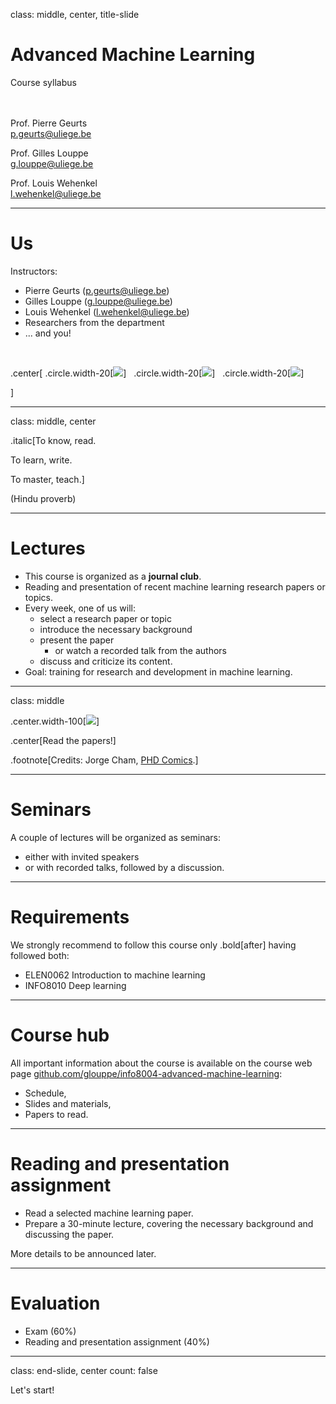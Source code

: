 class: middle, center, title-slide

# Advanced Machine Learning

Course syllabus

<br><br>
Prof. Pierre Geurts<br>
[p.geurts@uliege.be](p.geurts@uliege.be)<br>

Prof. Gilles Louppe<br>
[g.louppe@uliege.be](g.louppe@uliege.be)<br>

Prof. Louis Wehenkel<br>
[l.wehenkel@uliege.be](l.wehenkel@uliege.be)

---

# Us

Instructors:
- Pierre Geurts ([p.geurts@uliege.be](p.geurts@uliege.be))
- Gilles Louppe ([g.louppe@uliege.be](mailto:g.louppe@uliege.be))
- Louis Wehenkel ([l.wehenkel@uliege.be](l.wehenkel@uliege.be))
- Researchers from the department
- ... and you!

<br>

.center[
.circle.width-20[![](figures/outline/pierre.jpg)] &nbsp;
.circle.width-20[![](figures/outline/gilles.jpg)] &nbsp;
.circle.width-20[![](figures/outline/louis.jpg)] 

]

---

class: middle, center

.italic[To know, read.

To learn, write.

To master, teach.]

(Hindu proverb)

---

# Lectures

- This course is organized as a **journal club**.
- Reading and presentation of recent machine learning research papers or topics.
- Every week, one of us will:
    - select a research paper or topic
    - introduce the necessary background
    - present the paper
      - or watch a recorded talk from the authors
    - discuss and criticize its content.
- Goal: training for research and development in machine learning.

---

class: middle

.center.width-100[![](figures/outline/phd011108s.gif)]

.center[Read the papers!]

.footnote[Credits: Jorge Cham, [PHD Comics](http://phdcomics.com/comics/archive.php?comicid=963).]

---

# Seminars

A couple of lectures will be organized as seminars:
- either with invited speakers
- or with recorded talks, followed by a discussion.

---

# Requirements

We strongly recommend to follow this course only .bold[after] having followed both:

- ELEN0062 Introduction to machine learning
- INFO8010 Deep learning

---

# Course hub

All important information about the course is available on the course web page [github.com/glouppe/info8004-advanced-machine-learning](https://github.com/glouppe/info8004-advanced-machine-learning):
- Schedule,
- Slides and materials,
- Papers to read.

---

# Reading and presentation assignment

- Read a selected machine learning paper.
- Prepare a 30-minute lecture, covering the necessary background and discussing the paper.

More details to be announced later.

---

# Evaluation

- Exam (60%)
- Reading and presentation assignment (40%)

---

class: end-slide, center
count: false

Let's start!
